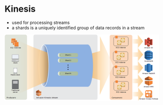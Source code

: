 # Kinesis

  - used for processing streams
  - a shards is a uniquely identified group of data records in a stream

![Alt text](./images/kinesis-architecture.png "kinesis architecture")